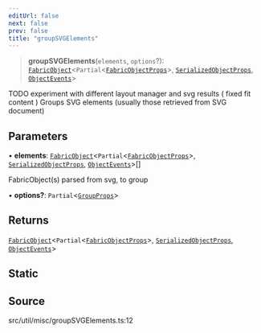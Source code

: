 ```yaml
---
editUrl: false
next: false
prev: false
title: "groupSVGElements"
---
```


> **groupSVGElements**(`elements`, `options`?): [`FabricObject`](../../../classes/FabricObject.md)\<`Partial`\<[`FabricObjectProps`](../../../interfaces/FabricObjectProps.md)\>, [`SerializedObjectProps`](../../../interfaces/SerializedObjectProps.md), [`ObjectEvents`](../../../interfaces/ObjectEvents.md)\>

TODO experiment with different layout manager and svg results ( fixed fit content )
Groups SVG elements (usually those retrieved from SVG document)

## Parameters

• **elements**: [`FabricObject`](../../../classes/FabricObject.md)\<`Partial`\<[`FabricObjectProps`](../../../interfaces/FabricObjectProps.md)\>, [`SerializedObjectProps`](../../../interfaces/SerializedObjectProps.md), [`ObjectEvents`](../../../interfaces/ObjectEvents.md)\>[]

FabricObject(s) parsed from svg, to group

• **options?**: `Partial`\<[`GroupProps`](../../../interfaces/GroupProps.md)\>

## Returns

[`FabricObject`](../../../classes/FabricObject.md)\<`Partial`\<[`FabricObjectProps`](../../../interfaces/FabricObjectProps.md)\>, [`SerializedObjectProps`](../../../interfaces/SerializedObjectProps.md), [`ObjectEvents`](../../../interfaces/ObjectEvents.md)\>

## Static

## Source

src/util/misc/groupSVGElements.ts:12

